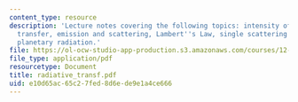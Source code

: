 ```yaml
---
content_type: resource
description: 'Lecture notes covering the following topics: intensity of radiation
  transfer, emission and scattering, Lambert''s Law, single scattering albedo and
  planetary radiation.'
file: https://ol-ocw-studio-app-production.s3.amazonaws.com/courses/12-815-atmospheric-radiation-fall-2006/e10d65ac65c27fed8d6ede9e1a4ce666_radiative_transf.pdf
file_type: application/pdf
resourcetype: Document
title: radiative_transf.pdf
uid: e10d65ac-65c2-7fed-8d6e-de9e1a4ce666
---
```

